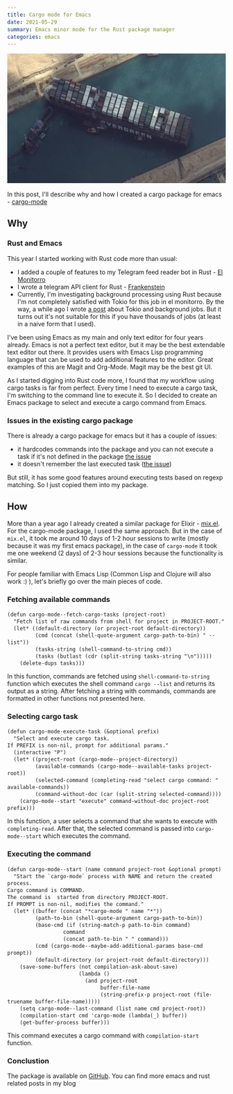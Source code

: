```yaml
---
title: Cargo mode for Emacs
date: 2021-05-29
summary: Emacs minor mode for the Rust package manager
categories: emacs
---
```


![frank](/images/2021-05-29-cargo.jpeg)

In this post, I'll describe why and how I created a cargo package for emacs - [cargo-mode](https://github.com/ayrat555/cargo-mode)

## Why

### Rust and Emacs

This year I started working with Rust code more than usual:

- I added a couple of features to my Telegram feed reader bot in Rust -  [El Monitorro](https://github.com/ayrat555/el_monitorro)
- I wrote a telegram API client for Rust - [Frankenstein](https://github.com/ayrat555/frankenstein)
- Currently, I'm investigating background processing using Rust because I'm not completely satisfied with Tokio for this job in el monitorro. By the way, a while ago I wrote [a post](https://www.badykov.com/rust/2020/06/28/you-dont-need-background-job-library/) about Tokio and background jobs. But it turns out it's not suitable for this if you have thousands of jobs (at least in a naive form that I used).

I've been using Emacs as my main and only text editor for four years already. Emacs is not a perfect text editor, but it may be the best extendable text editor out there. It provides users with Emacs Lisp programming language that can be used to add additional features to the editor. Great examples of this are Magit and Org-Mode. Magit may be the best git UI.

As I started digging into Rust code more, I found that my workflow using cargo tasks is far from perfect. Every time I need to execute a cargo task, I'm switching to the command line to execute it. So I decided to create an Emacs package to select and execute a cargo command from Emacs.

### Issues in the existing cargo package

There is already a cargo package for emacs but it has a couple of issues:

- it hardcodes commands into the package and you can not execute a task if it's not defined in the package [the issue](https://github.com/kwrooijen/cargo.el/issues/109)
- it doesn't remember the last executed task ([the issue](https://github.com/kwrooijen/cargo.el/issues/110))

But still, it has some good features around executing tests based on regexp matching. So I just copied them into my package.


## How

More than a year ago I already created a similar package for Elixir - [mix.el](https://github.com/ayrat555/mix.el). For the cargo-mode package, I used the same approach. But in the case of `mix.el`, it took me around 10 days of 1-2 hour sessions to write (mostly because it was my first emacs package), in the case of `cargo-mode` it took me one weekend (2 days) of 2-3 hour sessions because the functionality is similar.

For people familiar with Emacs Lisp (Common Lisp and Clojure will also work :) ), let's briefly go over the main pieces of code.


###  Fetching available commands

```elisp
(defun cargo-mode--fetch-cargo-tasks (project-root)
  "Fetch list of raw commands from shell for project in PROJECT-ROOT."
  (let* ((default-directory (or project-root default-directory))
         (cmd (concat (shell-quote-argument cargo-path-to-bin) " --list"))
         (tasks-string (shell-command-to-string cmd))
         (tasks (butlast (cdr (split-string tasks-string "\n")))))
    (delete-dups tasks)))
```

In this function, commands are fetched using `shell-command-to-string` function which executes the shell command `cargo --list` and returns its output as a string. After fetching a string with commands, commands are formatted in other functions not presented here.


### Selecting cargo task

```elisp
(defun cargo-mode-execute-task (&optional prefix)
  "Select and execute cargo task.
If PREFIX is non-nil, prompt for additional params."
  (interactive "P")
  (let* ((project-root (cargo-mode--project-directory))
         (available-commands (cargo-mode--available-tasks project-root))
         (selected-command (completing-read "select cargo command: " available-commands))
         (command-without-doc (car (split-string selected-command))))
    (cargo-mode--start "execute" command-without-doc project-root prefix)))
```

In this function, a user selects a command that she wants to execute with `completing-read`. After that, the selected command is passed into `cargo-mode--start` which executes the command.


### Executing the command

```elisp
(defun cargo-mode--start (name command project-root &optional prompt)
  "Start the `cargo-mode` process with NAME and return the created process.
Cargo command is COMMAND.
The command is  started from directory PROJECT-ROOT.
If PROMPT is non-nil, modifies the command."
  (let* ((buffer (concat "*cargo-mode " name "*"))
         (path-to-bin (shell-quote-argument cargo-path-to-bin))
         (base-cmd (if (string-match-p path-to-bin command)
                  command
                  (concat path-to-bin " " command)))
         (cmd (cargo-mode--maybe-add-additional-params base-cmd prompt))
         (default-directory (or project-root default-directory)))
    (save-some-buffers (not compilation-ask-about-save)
                       (lambda ()
                         (and project-root
                              buffer-file-name
                              (string-prefix-p project-root (file-truename buffer-file-name)))))
    (setq cargo-mode--last-command (list name cmd project-root))
    (compilation-start cmd 'cargo-mode (lambda(_) buffer))
    (get-buffer-process buffer)))
```


This command executes a cargo command with `compilation-start` function.

### Conclustion

The package is available on [GitHub](https://github.com/ayrat555/cargo-mode). You can find more emacs and rust related posts in my blog
